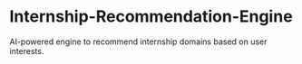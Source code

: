 # Internship-Recommendation-Engine
AI-powered engine to recommend internship domains based on user interests.  
